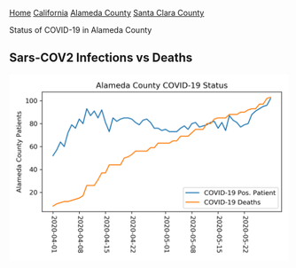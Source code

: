 [Home](README.md) [California](cali.md) [Alameda County](alameda.md) [Santa Clara County](sc_county.md)

Status of COVID-19 in Alameda County

## Sars-COV2 Infections vs Deaths

![Alameda infection vs deaths](../data/total_alameda_status.png)
